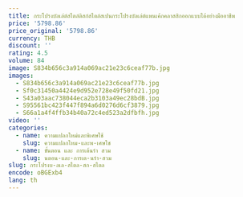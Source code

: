 ```yaml
---
title: กระโปรงบัลเล่ต์สไตล์ดิสก์สไตล์สเปนกระโปรงบัลเล่ต์แพนเค้กคลาสสิกออกแบบได้อย่างมืออาชีพ
price: '5798.86'
price_original: '5798.86'
currency: THB
discount: ''
rating: 4.5
volume: 84
image: S834b656c3a914a069ac21e23c6ceaf77b.jpg
images:
  - S834b656c3a914a069ac21e23c6ceaf77b.jpg
  - Sf0c31450a4424e9d952e728e49f50fd21.jpg
  - S43a03aac738044eca2b3103a49ec28bdB.jpg
  - S95561bc423f447f894a6d0276d6cf3879.jpg
  - S66a1a4f4ffb34b40a72c4ed523a2dfbfh.jpg
video: ''
categories:
  - name: ความแปลกใหม่และพิเศษใช้
    slug: ความแปลกใหม-และพ-เศษใช
  - name: ขั้นตอน และ การเต้นรำ สวม
    slug: นตอน-และ-การเต-นรำ-สวม
slug: กระโปรงบ-ลเล-สไตล-สก-สไตล
encode: oBGExb4
lang: th
---
```

  